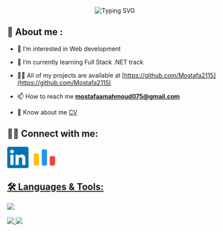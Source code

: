 <p align="center"> 
  <img src="https://readme-typing-svg.herokuapp.com?font=Fira+Code&weight=500&size=30&duration=4000&pause=1000&color=blue&center=true&vCenter=true&width=500&lines=Hi👋,+I'm+Mostafa+Mahmoud;Full-Stack+Developer;ASP.NET+and+PHP+Laravel" alt="Typing SVG" />
</p>

 ## 👤 About me : 
 

- 👀 I’m interested in Web development 
- 🌱 I’m currently learning Full Stack .NET track
- 👨‍💻 All of my projects are available at [https://github.com/Mostafa2115](https://github.com/Mostafa2115)
- 📫 How to reach me **mostafaamahmoud075@gmail.com**

- 📄 Know about me <a href="https://flowcv.com/resume/rh8fe90babm9" target="_blank"> CV </a> 

  

## 🤝🏻 Connect with me: 
<p align="left">  <a href="https://www.linkedin.com/in/mostafa-mahmoud-5i" target="blank"><img align="center" src="https://raw.githubusercontent.com/iChiwi/iChiwi/refs/heads/main/src/LinkedIn.png" alt="LinkedIn Profile of Noor Tantawy" height="50" width="50" /></a>&nbsp;&nbsp; <a href="https://codeforces.com/profile/Mostafa3X" target="blank"> <img align="center" src="https://raw.githubusercontent.com/iChiwi/iChiwi/refs/heads/main/src/Codeforces.png" alt="Mostafa3X" height="50" width="50" />
</p>  

## 🛠️ Languages & Tools:
  <p align="left">
    <img src="https://skillicons.dev/icons?i=cpp,python,html,css,js,java,php,cs,laravel,dotnet,express,mysql,mongodb,supabase,nodejs,tailwind,git,github,vscode&perline=11"/>
  </p>

  
  <p align="left">
      <img src="https://github-readme-stats.vercel.app/api/top-langs?username=mostafa2115&layout=compact&langs_count=5&theme=codeSTACKr" height=150/>
    <img src="https://github-readme-stats.vercel.app/api?username=mostafa2115&show_icons=true&theme=dark" height=150/>
  </p>

  

<!---
Mostafa2115/Mostafa2115 is a ✨ special ✨ repository because its `README.md` (this file) appears on your GitHub profile.
You can click the Preview link to take a look at your changes.
--->
